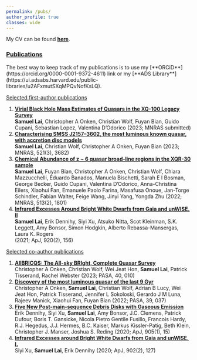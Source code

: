 ```yaml
---
permalink: /pubs/
author_profile: true
classes: wide
---
```


My CV can be found [**here**](/assets/docs/CV_Samuel_Lai.pdf).

<h3><u>
	Publications
</u> </h3>
The best way to keep track of my publications is to use my [**ORCiD**](https://orcid.org/0000-0001-9372-4611) link or my [**ADS Library**](https://ui.adsabs.harvard.edu/public-libraries/u2AFxmutSXqMPQvNofKsLQ).

<h9><u>
	Selected first-author publications
</u> </h9>
1.  [**Virial Black Hole Mass Estimates of Quasars in the XQ-100 Legacy Survey**](https://orcid.org/0000-0001-9372-4611) <br/>
**Samuel Lai**, Christopher A Onken, Christian Wolf, Fuyan Bian, Guido Cupani, Sebastian Lopez, Valentina D’Odorico 
(2023; MNRAS submitted)
1.  [**Characterising SMSS J2157–3602, the most luminous known quasar, with accretion disc models**](https://ui.adsabs.harvard.edu/abs/2023MNRAS.521.3682L/abstract) <br/>
**Samuel Lai**, Christian Wolf, Christopher A Onken, Fuyan Bian 
(2023; MNRAS, 521(3), 3682)
1.  [**Chemical Abundance of z ~ 6 quasar broad-line regions in the XQR-30 sample**](https://ui.adsabs.harvard.edu/abs/2022MNRAS.513.1801L/abstract) <br/>
**Samuel Lai**, Fuyan Bian, Christopher A Onken, Christian Wolf, Chiara Mazzucchelli, Eduardo Banados, Manuela Bischetti, Sarah E I Bosman, George Becker, Guido Cupani, Valentina D’Odorico, Anna-Christina Eilers, Xiaohui Fan, Emanuele Paolo Farina, Masafusa Onoue, Jan-Torge Schindler, Fabian Walter, Feige Wang, Jinyi Yang, Yongda Zhu 
(2022; MNRAS, 513(2), 1801)
1.  [**Infrared Excesses Around Bright White Dwarfs from Gaia and unWISE. II**](https://ui.adsabs.harvard.edu/abs/2021ApJ...920..156L/abstract) <br/>
**Samuel Lai**, Erik Dennihy, Siyi Xu, Atsuko Nitta, Scot Kleinman, S.K. Leggett, Amy Bonsor, Simon Hodgkin, Alberto Rebassa-Mansergas, Laura K. Rogers  
(2021; ApJ, 920(2), 156)

<h9><u>
	Selected co-author publications
</u> </h9>
1.  [**AllBRICQS: The All-sky BRIght, Complete Quasar Survey**](https://ui.adsabs.harvard.edu/abs/2023PASA...40...10O/abstract) <br/>
Christopher A Onken, Christian Wolf, Wei Jeat Hon, **Samuel Lai**, Patrick Tisserand, Rachel Webster 
(2023; PASA, 40, 010)
1.  [**Discovery of the most luminous quasar of the last 9 Gyr**](https://ui.adsabs.harvard.edu/abs/2022PASA...39...37O/abstract) <br/>
Christopher A Onken, **Samuel Lai**, Christian Wolf, Adrian B Lucy, Wei Jeat Hon, Patrick Tisserand, Jennifer L Sokoloski, Gerardo J M Luna, Rajeev Manick, Xiaohui Fan, Fuyan Bian 
(2022; PASA, 39, 037)
1.  [**Five New Post-main-sequence Debris Disks with Gaseous Emission**](https://ui.adsabs.harvard.edu/abs/2020ApJ...905....5D/abstract) <br/>
Erik Dennihy, Siyi Xu, **Samuel Lai**, Amy Bonsor, J.C. Clemens, Patrick Dufour, Boris T. Gansicke, Nicola Pietro Gentile Fusillo, Francois Hardy, R.J. Hegedus, J.J. Hermes, B.C. Kaiser, Markus Kissler-Patig, Beth Klein, Christopher J. Manser, Joshua S. Reding 
(2020; ApJ, 905(1), 15)
1.  [**Infrared Excesses around Bright White Dwarfs from Gaia and unWISE. I.**](https://ui.adsabs.harvard.edu/abs/2020ApJ...902..127X/abstract) <br/>
Siyi Xu, **Samuel Lai**, Erik Dennihy
(2020; ApJ, 902(2), 127)